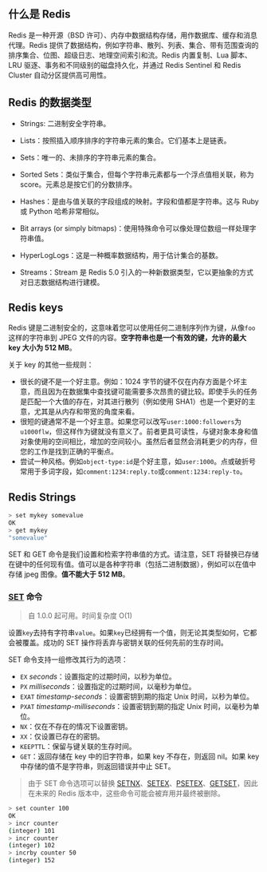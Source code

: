 ## 什么是 Redis

Redis 是一种开源（BSD 许可）、内存中数据结构存储，用作数据库、缓存和消息代理。Redis 提供了数据结构，例如字符串、散列、列表、集合、带有范围查询的排序集合、位图、超级日志、地理空间索引和流。Redis 内置复制、Lua 脚本、LRU 驱逐、事务和不同级别的磁盘持久化，并通过 Redis Sentinel 和 Redis Cluster 自动分区提供高可用性。

## Redis 的数据类型

- Strings: 二进制安全字符串。

- Lists：按照插入顺序排序的字符串元素的集合。它们基本上是链表。
- Sets：唯一的、未排序的字符串元素的集合。

- Sorted Sets：类似于集合，但每个字符串元素都与一个浮点值相关联，称为score。元素总是按它们的分数排序。

- Hashes：是由与值关联的字段组成的映射。字段和值都是字符串。这与 Ruby 或 Python 哈希非常相似。

- Bit arrays (or simply bitmaps)：使用特殊命令可以像处理位数组一样处理字符串值。

- HyperLogLogs：这是一种概率数据结构，用于估计集合的基数。

- Streams：Stream 是 Redis 5.0 引入的一种新数据类型，它以更抽象的方式对日志数据结构进行建模。

## Redis keys

Redis 键是二进制安全的，这意味着您可以使用任何二进制序列作为键，从像`foo`这样的字符串到 JPEG 文件的内容。**空字符串也是一个有效的键，允许的最大 key 大小为 512 MB**。

关于 key 的其他一些规则：

- 很长的键不是一个好主意。例如：1024 字节的键不仅在内存方面是个坏主意，而且因为在数据集中查找键可能需要多次昂贵的键比较。即使手头的任务是匹配一个大值的存在，对其进行散列（例如使用 SHA1）也是一个更好的主意，尤其是从内存和带宽的角度来看。
- 很短的键通常不是一个好主意。如果您可以改写`user:1000:followers`为`u1000flw`，但这样作为键就没有意义了。前者更具可读性，与键对象本身和值对象使用的空间相比，增加的空间较小。虽然后者显然会消耗更少的内存，但您的工作是找到正确的平衡点。
- 尝试一种风格。例如`object-type:id`是个好主意，如`user:1000`。点或破折号常用于多词字段，如`comment:1234:reply.to`或`comment:1234:reply-to`。

## Redis Strings

```bash
> set mykey somevalue
OK
> get mykey
"somevalue"
```

SET 和 GET 命令是我们设置和检索字符串值的方式。请注意，SET 将替换已存储在键中的任何现有值。值可以是各种字符串（包括二进制数据），例如可以在值中存储 jpeg 图像。**值不能大于 512 MB**。

### [SET](https://redis.io/commands/set) 命令

> 自 1.0.0 起可用。时间复杂度 O(1)

设置`key`去持有字符串`value`。如果`key`已经拥有一个值，则无论其类型如何，它都会被覆盖。成功的 SET 操作将丢弃与密钥关联的任何先前的生存时间。

SET 命令支持一组修改其行为的选项：

- `EX` *seconds*：设置指定的过期时间，以秒为单位。
- `PX` *milliseconds*：设置指定的过期时间，以毫秒为单位。
- `EXAT` *timestamp-seconds*：设置密钥到期的指定 Unix 时间，以秒为单位。
- `PXAT` *timestamp-milliseconds*：设置密钥到期的指定 Unix 时间，以毫秒为单位。
- `NX`：仅在不存在的情况下设置密钥。
- `XX`：仅设置已存在的密钥。
- `KEEPTTL`：保留与键关联的生存时间。
- `GET`：返回存储在 key 中的旧字符串，如果 key 不存在，则返回 nil。如果 key 中存储的值不是字符串，则返回错误并中止 SET。

> 由于 SET 命令选项可以替换 [SETNX](https://redis.io/commands/setnx)、[SETEX](https://redis.io/commands/setex)、[PSETEX](https://redis.io/commands/psetex)、[GETSET](https://redis.io/commands/getset)，因此在未来的 Redis 版本中，这些命令可能会被弃用并最终被删除。

```bash
> set counter 100
OK
> incr counter
(integer) 101
> incr counter
(integer) 102
> incrby counter 50
(integer) 152
```




